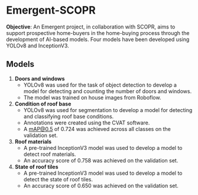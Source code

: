 # Emergent-SCOPR

**Objective**: An Emergent project, in collaboration with SCOPR, aims to support prospective home-buyers in the home-buying process through the development of AI-based models. Four models have been developed using YOLOv8 and InceptionV3.

## Models
1. **Doors and windows**
    - YOLOv8 was used for the task of object detection to develop a model for detecting and counting the number of doors and windows.
    - The model was trained on house images from Roboflow.
2. **Condition of roof base**
    - YOLOv8 was used for segmentation to develop a model for detecting and classifying roof base conditions.
    - Annotations were created using the CVAT software.
    - A mAP@0.5 of 0.724 was achieved across all classes on the validation set.
4. **Roof materials**
   - A pre-trained InceptionV3 model was used to develop a model to detect roof materials.
   - An accuracy score of 0.758 was achieved on the validation set.
6. **State of roof tiles**
   - A pre-trained InceptionV3 model was used to develop a model to detect the state of roof tiles.
   - An accuracy score of 0.650 was achieved on the validation set.
